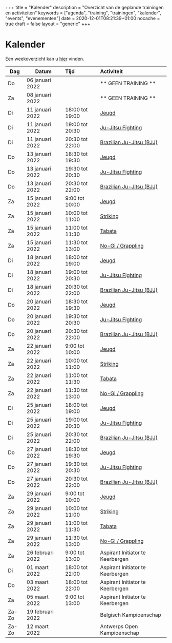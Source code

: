 +++
title = "Kalender"
description = "Overzicht van de geplande trainingen en activiteiten"
keywords = ["agenda", "training", "trainingen", "kalender", "events", "evenementen"]
date = 2020-12-01T08:21:39+01:00
nocache = true
draft = false
layout = "generic"
+++

# Kalender

Een weekoverzicht kan u [hier](/trainingen) vinden.
    
| Dag       |Datum                  |Tijd       | Activiteit                                                     |
| ----------|-----------------------|:----------|:---------------------------------------------------------------|
|Do         | 06 januari 2022       |               | ** GEEN TRAINING **                                        |
|Za         | 08 januari 2022       |               | ** GEEN TRAINING **                                        |
|Di         | 11 januari 2022       |18:00 tot 19:00|[Jeugd](/jeugd)                                             |                        
|Di         | 11 januari 2022       |19:00 tot 20:30|[Ju-Jitsu Fighting](/fighting)                              |                        
|Di         | 11 januari 2022       |20:30 tot 22:00|[Brazilian Ju-Jitsu (BJJ)](/bjj)                            |                          
|Do         | 13 januari 2022       |18:30 tot 19:30|[Jeugd](/jeugd)                                             |
|Do         | 13 januari 2022       |19:30 tot 20:30|[Ju-Jitsu Fighting](/fighting)                              |                        
|Do         | 13 januari 2022       |20:30 tot 22:00|[Brazilian Ju-Jitsu (BJJ)](/bjj)                            |
|Za         | 15 januari 2022       |9:00  tot 10:00|[Jeugd](/jeugd)                                             |                           
|Za         | 15 januari 2022       |10:00 tot 11:00|[Striking](/striking)                                       |             
|Za         | 15 januari 2022       |11:00 tot 11:30|[Tabata](/tabata)                                           |                           
|Za         | 15 januari 2022       |11:30 tot 13:00|[No-Gi / Grappling](/grappling)                             |
|Di         | 18 januari 2022       |18:00 tot 19:00|[Jeugd](/jeugd)                                             |                        
|Di         | 18 januari 2022       |19:00 tot 20:30|[Ju-Jitsu Fighting](/fighting)                              |                        
|Di         | 18 januari 2022       |20:30 tot 22:00|[Brazilian Ju-Jitsu (BJJ)](/bjj)                            |                          
|Do         | 20 januari 2022       |18:30 tot 19:30|[Jeugd](/jeugd)                                             |
|Do         | 20 januari 2022       |19:30 tot 20:30|[Ju-Jitsu Fighting](/fighting)                              |                        
|Do         | 20 januari 2022       |20:30 tot 22:00|[Brazilian Ju-Jitsu (BJJ)](/bjj)                            |
|Za         | 22 januari 2022       |9:00  tot 10:00|[Jeugd](/jeugd)                                             |                           
|Za         | 22 januari 2022       |10:00 tot 11:00|[Striking](/striking)                                       |             
|Za         | 22 januari 2022       |11:00 tot 11:30|[Tabata](/tabata)                                           |                           
|Za         | 22 januari 2022       |11:30 tot 13:00|[No-Gi / Grappling](/grappling)                             |
|Di         | 25 januari 2022       |18:00 tot 19:00|[Jeugd](/jeugd)                                             |                        
|Di         | 25 januari 2022       |19:00 tot 20:30|[Ju-Jitsu Fighting](/fighting)                              |                        
|Di         | 25 januari 2022       |20:30 tot 22:00|[Brazilian Ju-Jitsu (BJJ)](/bjj)                            |                          
|Do         | 27 januari 2022       |18:30 tot 19:30|[Jeugd](/jeugd)                                             |
|Do         | 27 januari 2022       |19:30 tot 20:30|[Ju-Jitsu Fighting](/fighting)                              |                        
|Do         | 27 januari 2022       |20:30 tot 22:00|[Brazilian Ju-Jitsu (BJJ)](/bjj)                            |
|Za         | 29 januari 2022       |9:00  tot 10:00|[Jeugd](/jeugd)                                             |                           
|Za         | 29 januari 2022       |10:00 tot 11:00|[Striking](/striking)                                       |             
|Za         | 29 januari 2022       |11:00 tot 11:30|[Tabata](/tabata)                                           |                           
|Za         | 29 januari 2022       |11:30 tot 13:00|[No-Gi / Grappling](/grappling)                             |
|Za         | 26 februari 2022      |9:00 tot 13:00 | Aspirant Initiator te Keerbergen                           |
|Di         | 01 maart 2022         |18:00 tot 22:00| Aspirant Initiator te Keerbergen                           |
|Do         | 03 maart 2022         |18:00 tot 22:00| Aspirant Initiator te Keerbergen                           |
|Za         | 05 maart 2022         |9:00 tot 13:00 | Aspirant Initiator te Keerbergen                           |
|Za-Zo      | 19 februari 2022      |               | Belgisch Kampioenschap                                     |
|Za-Zo      | 12 maart 2022         |               | Antwerps Open Kampioenschap                                |